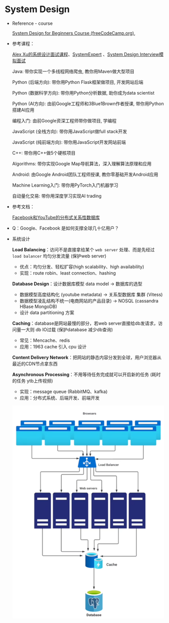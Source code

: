 # System Design

- Reference - course

  [System Design for Beginners Course (freeCodeCamp.org)](https://www.youtube.com/watch?v=m8Icp_Cid5o), 

- 参考课程：

  [Alex Xu的系统设计面试课程](https://schelley.co/alex)、[SystemExpert](https://algoexpert.io/schelley) 、[System Design Interview模拟面试](https://schelley.co/coach) 

  Java: 带你实现一个多线程网络爬虫, 教你用Maven做大型项目

  Python (后端方向): 带你用Python Flask框架做项目, 开发网站后端

  Python (数据科学方向): 带你用Python分析数据, 助你成为data scientist

  Python (AI方向): 由前Google工程师和3Blue1Brown作者授课, 带你用Python搭建AI应用

  编程入门: 由前Google资深工程师带你做项目, 学编程

  JavaScript (全栈方向): 带你用JavaScript做full stack开发

  JavaScript (纯前端方向): 带你用JavaScript开发网站前端

  C++: 带你用C++做5个硬核项目

  Algorithms: 带你实现Google Map导航算法，深入理解算法原理和应用

  Android: 由Google Android团队工程师授课, 教你零基础开发Android应用

  Machine Learning入门: 带你用PyTorch入门机器学习

  自动量化交易: 带你用深度学习实现AI trading

- 参考文档：

  [Facebook和YouTube的分布式关系性数据库](https://schelleyyuki.com/distributed-sql-database)



- Q：Google、Facebook 是如何支撑全球几十亿用户？

- 系统设计

  **Load Balancing**：访问不是直接拿给某个 `web server` 处理、而是先经过 `load balancer` 均匀分发流量 (保护web server)

  - 优点：均匀分发、轻松扩容(high scalability、high availability)
  - 实现：route robin、least connection、hashing

  **Database Design**：设计数据库模型 data model -> 数据库的选型

  - 数据模型高度结构化 (youtube metadata) -> 关系型数据库 集群 (Vitess)
  - 数据模型凌乱结构不统一(电商网站的产品目录) -> NOSQL (cassandra HBase MongoDB) 
  - 设计 data partitioning 方案

  **Caching**：database是网站最慢的部分，若web server直接给db发请求，访问量一大则 db IO过载 (保护database 减少db查询)

  - 常见：Mencache、redis
  - 应用：1963 cache 引入 cpu 设计

  **Content Delivery Network**：把网站的静态内容分发到全球，用户浏览器从最近的CDN节点拿东西

  **Asynchronous Processing**：不用等待任务完成就可以开启新的任务 (耗时的任务 ytb上传视频)

  - 实现：message queue (RabbitMQ、kafka)
  - 应用：分布式系统、后端开发、前端开发

  ![Snipaste_2024-04-07_19-52-13](res/Snipaste_2024-04-07_19-52-13.png)